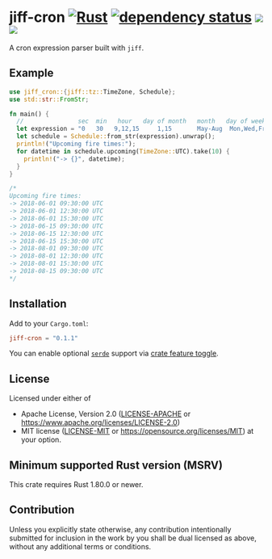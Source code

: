 # jiff-cron [![Rust](https://github.com/jiff-cron/jiff-cron/workflows/Rust/badge.svg)](https://github.com/jiff-cron/jiff-cron/actions) [![dependency status](https://deps.rs/repo/github/jiff-cron/jiff-cron/status.svg)](https://deps.rs/repo/github/jiff-cron/jiff-cron) [![](https://img.shields.io/crates/v/jiff-cron.svg)](https://crates.io/crates/jiff-cron) [![](https://docs.rs/jiff-cron/badge.svg)](https://docs.rs/jiff-cron)

A cron expression parser built with `jiff`.

## Example

```rust
use jiff_cron::{jiff::tz::TimeZone, Schedule};
use std::str::FromStr;

fn main() {
  //               sec  min   hour   day of month   month   day of week   year
  let expression = "0   30   9,12,15     1,15       May-Aug  Mon,Wed,Fri  2018/2";
  let schedule = Schedule::from_str(expression).unwrap();
  println!("Upcoming fire times:");
  for datetime in schedule.upcoming(TimeZone::UTC).take(10) {
    println!("-> {}", datetime);
  }
}

/*
Upcoming fire times:
-> 2018-06-01 09:30:00 UTC
-> 2018-06-01 12:30:00 UTC
-> 2018-06-01 15:30:00 UTC
-> 2018-06-15 09:30:00 UTC
-> 2018-06-15 12:30:00 UTC
-> 2018-06-15 15:30:00 UTC
-> 2018-08-01 09:30:00 UTC
-> 2018-08-01 12:30:00 UTC
-> 2018-08-01 15:30:00 UTC
-> 2018-08-15 09:30:00 UTC
*/
```

## Installation

Add to your `Cargo.toml`:

```toml
jiff-cron = "0.1.1"
```

You can enable optional [`serde`](https://docs.rs/crate/serde) support
via [crate feature toggle](https://docs.rs/crate/jiff-cron/latest/features).

## License

Licensed under either of

- Apache License, Version 2.0 ([LICENSE-APACHE](LICENSE-APACHE) or https://www.apache.org/licenses/LICENSE-2.0)
- MIT license ([LICENSE-MIT](LICENSE-MIT) or https://opensource.org/licenses/MIT)
  at your option.

## Minimum supported Rust version (MSRV)

This crate requires Rust 1.80.0 or newer.

## Contribution

Unless you explicitly state otherwise, any contribution intentionally submitted
for inclusion in the work by you shall be dual licensed as above, without any
additional terms or conditions.

